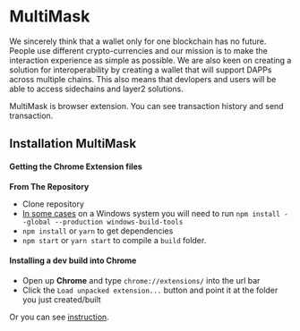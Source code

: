 # MultiMask

We sincerely think that a wallet only for one blockchain has no future. People use different crypto-currencies and our mission is to make the interaction experience as simple as possible. We are also keen on creating a solution for interoperability by creating a wallet that will support DAPPs across multiple chains. This also means that devlopers and users will be able to access sidechains and layer2 solutions.

MultiMask is browser extension. You can see transaction history and send transaction.

## Installation MultiMask

#### Getting the Chrome Extension files

**From The Repository** 
* Clone repository
* [In some cases](https://github.com/MultiMask/MultiMask) on a Windows system you will need to run `npm install --global --production windows-build-tools`
* `npm install` or `yarn` to get dependencies
* `npm start` or `yarn start` to compile a `build` folder.

#### Installing a dev build into Chrome

* Open up **Chrome** and type `chrome://extensions/` into the url bar
* Click the `Load unpacked extension...` button and point it at the folder you just created/built 

Or you can see [instruction](https://developer.chrome.com/extensions/getstarted#unpacked).

